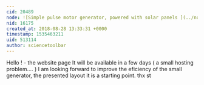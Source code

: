 ```yaml
---
cid: 20489
node: ![Simple pulse motor generator, powered with solar panels ](../notes/sciencetoolbar/04-19-2018/simple-pulse-motor-generator-powered-with-solar-panels)
nid: 16175
created_at: 2018-08-28 13:33:31 +0000
timestamp: 1535463211
uid: 513114
author: sciencetoolbar
---
```


Hello ! - the website page It will be available in a few days ( a small hosting problem.... ) 
I am looking forward to improve the eficiency of the small generator, the presented layout it is a starting point.
thx st

